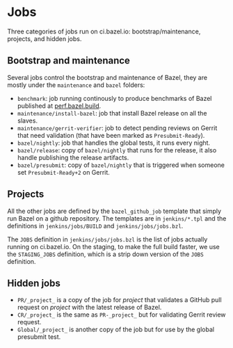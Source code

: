 # Jobs

Three categories of jobs run on ci.bazel.io: bootstrap/maintenance,
projects, and hidden jobs.

## Bootstrap and maintenance

Several jobs control the bootstrap and maintenance of Bazel, they
are mostly under the `maintenance` and `bazel` folders:

* `benchmark`: job running continously to produce benchmarks of
   Bazel published at [perf.bazel.build](https://perf.bazel.build).
* `maintenance/install-bazel`: job that install Bazel release on all the slaves.
* `maintenance/gerrit-verifier`: job to detect pending reviews on Gerrit that
   need validation (that have been marked as `Presubmit-Ready`).
* `bazel/nightly`: job that handles the global tests, it runs every night.
* `bazel/release`: copy of `bazel/nightly` that runs for the release, it also
   handle publishing the release artifacts.
* `bazel/presubmit`: copy of `bazel/nightly` that is triggered
  when someone set `Presubmit-Ready+2` on Gerrit.

## Projects

All the other jobs are defined by the `bazel_github_job` template that simply run
Bazel on a github repository. The templates are in `jenkins/*.tpl` and the
definitions in `jenkins/jobs/BUILD` and `jenkins/jobs/jobs.bzl`.

The `JOBS` definition in `jenkins/jobs/jobs.bzl` is the list of jobs actually running on
ci.bazel.io. On the staging, to make the full build faster, we use the `STAGING_JOBS` definition,
which is a strip down version of the `JOBS` definition.

## Hidden jobs

* `PR/_project_` is a copy of the job for _project_ that validates a GitHub pull
  request on _project_ with the latest release of Bazel.
* `CR/_project_` is the same as `PR-_project_` but for validating Gerrit
  review request.
* `Global/_project_` is another copy of the job but for use by the
  global presubmit test.
